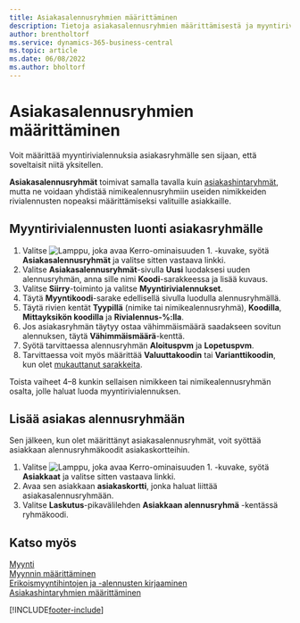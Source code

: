 ```yaml
---
title: Asiakasalennusryhmien määrittäminen
description: Tietoja asiakasalennusryhmien määrittämisestä ja myyntirivialennusten luomisesta näille ryhmille.
author: brentholtorf
ms.service: dynamics-365-business-central
ms.topic: article
ms.date: 06/08/2022
ms.author: bholtorf
---
```

# Asiakasalennusryhmien määrittäminen

Voit määrittää myyntirivialennuksia asiakasryhmälle sen sijaan, että soveltaisit niitä yksitellen.

**Asiakasalennusryhmät** toimivat samalla tavalla kuin [asiakashintaryhmät](sales-how-to-set-up-customer-price-groups.md), mutta ne voidaan yhdistää nimikealennusryhmiin useiden nimikkeiden rivialennusten nopeaksi määrittämiseksi valituille asiakkaille.

## Myyntirivialennusten luonti asiakasryhmälle

1. Valitse ![Lamppu, joka avaa Kerro-ominaisuuden 1.](media/ui-search/search_small.png "Kerro, mitä haluat tehdä") -kuvake, syötä **Asiakasalennusryhmät** ja valitse sitten vastaava linkki.
2. Valitse **Asiakasalennusryhmät**-sivulla **Uusi** luodaksesi uuden alennusryhmän, anna sille nimi **Koodi**-sarakkeessa ja lisää kuvaus.
3. Valitse **Siirry**-toiminto ja valitse **Myyntirivialennukset**.
4. Täytä **Myyntikoodi**-sarake edellisellä sivulla luodulla alennusryhmällä.
5. Täytä rivien kentät **Tyypillä** (nimike tai nimikealennusryhmä), **Koodilla**, **Mittayksikön koodilla** ja **Rivialennus-%:lla**.
6. Jos asiakasryhmän täytyy ostaa vähimmäismäärä saadakseen sovitun alennuksen, täytä **Vähimmäismäärä**-kenttä.
7. Syötä tarvittaessa alennusryhmän **Aloituspvm** ja **Lopetuspvm**.
8. Tarvittaessa voit myös määrittää **Valuuttakoodin** tai **Varianttikoodin**, kun olet [mukauttanut sarakkeita](ui-personalization-user.md).

Toista vaiheet 4–8 kunkin sellaisen nimikkeen tai nimikealennusryhmän osalta, jolle haluat luoda myyntirivialennuksen.

## Lisää asiakas alennusryhmään

Sen jälkeen, kun olet määrittänyt asiakasalennusryhmät, voit syöttää asiakkaan alennusryhmäkoodit asiakaskortteihin.

1. Valitse ![Lamppu, joka avaa Kerro-ominaisuuden 1.](media/ui-search/search_small.png "Kerro, mitä haluat tehdä") -kuvake, syötä **Asiakkaat** ja valitse sitten vastaava linkki.
2. Avaa sen asiakkaan **asiakaskortti**, jonka haluat liittää asiakasalennusryhmään.
3. Valitse **Laskutus**-pikavälilehden **Asiakkaan alennusryhmä** -kentässä ryhmäkoodi.

## Katso myös

[Myynti](sales-manage-sales.md)  
[Myynnin määrittäminen](sales-setup-sales.md)  
[Erikoismyyntihintojen ja -alennusten kirjaaminen](sales-how-record-sales-price-discount-payment-agreements.md)  
[Asiakashintaryhmien määrittäminen](sales-how-to-set-up-customer-price-groups.md)  

[!INCLUDE[footer-include](includes/footer-banner.md)]
